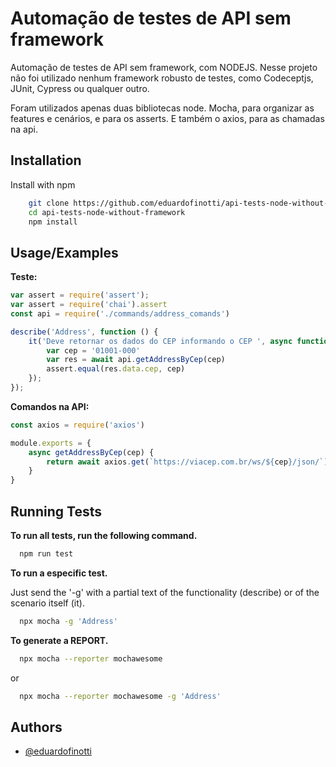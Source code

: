 
# Automação de testes de API sem framework

Automação de testes de API sem framework, com NODEJS.
Nesse projeto não foi utilizado nenhum framework robusto de testes, como Codeceptjs, JUnit, Cypress ou qualquer outro.

Foram utilizados apenas duas bibliotecas node. Mocha, para organizar as features e cenários, e para os asserts. 
E também o axios, para as chamadas na api.




## Installation

Install  with npm

```bash
    git clone https://github.com/eduardofinotti/api-tests-node-without-framework.git
    cd api-tests-node-without-framework
    npm install 
```


    
## Usage/Examples

**Teste:**

```javascript
var assert = require('assert');
var assert = require('chai').assert
const api = require('./commands/address_comands')

describe('Address', function () {
    it('Deve retornar os dados do CEP informando o CEP ', async function () {
        var cep = '01001-000'
        var res = await api.getAddressByCep(cep)
        assert.equal(res.data.cep, cep)
    });
});
```


**Comandos na API:**

```javascript
const axios = require('axios')

module.exports = {
    async getAddressByCep(cep) {
        return await axios.get(`https://viacep.com.br/ws/${cep}/json/`)
    }
}
```


## Running Tests

**To run all tests, run the following command.**

```bash
  npm run test
```

**To run a especific test.**

 Just send the '-g' with a partial text of the functionality (describe) or of the scenario itself (it).

```bash
  npx mocha -g 'Address'
```

**To generate a REPORT.**

```bash
  npx mocha --reporter mochawesome                                         
```

or 

```bash
  npx mocha --reporter mochawesome -g 'Address'         
```


## Authors

- [@eduardofinotti](https://github.com/eduardofinotti)

